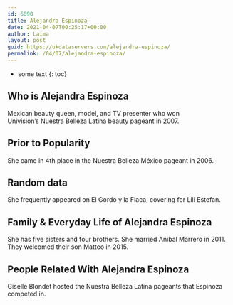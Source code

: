 ```yaml
---
id: 6090
title: Alejandra Espinoza
date: 2021-04-07T00:25:17+00:00
author: Laima
layout: post
guid: https://ukdataservers.com/alejandra-espinoza/
permalink: /04/07/alejandra-espinoza/
---
```


* some text
{: toc}


## Who is Alejandra Espinoza
                  
                  
                  
Mexican beauty queen, model, and TV presenter who won Univision&#8217;s Nuestra Belleza Latina beauty pageant in 2007.
                  
              
            
              
            
                
                
                
## Prior to Popularity
                  
                  
                  
She came in 4th place in the Nuestra Belleza México pageant in 2006.
                  
              
            
              
            
                
                
                
## Random data
                  
                  
                  
She frequently appeared on El Gordo y la Flaca, covering for Lili Estefan.
                  
              
            
              
            
                
                
                
## Family & Everyday Life of Alejandra Espinoza
                  
                  
                  
She has five sisters and four brothers. She married Anibal Marrero in 2011. They welcomed their son Matteo in 2015.
                  
              
            
              
            
                
                
                
## People Related With Alejandra Espinoza
                  
                  
                  
Giselle Blondet hosted the Nuestra Belleza Latina pageants that Espinoza competed in.
                  
              
            
              
            
                
              
            
              
              
            
            
              
            
          
          
          